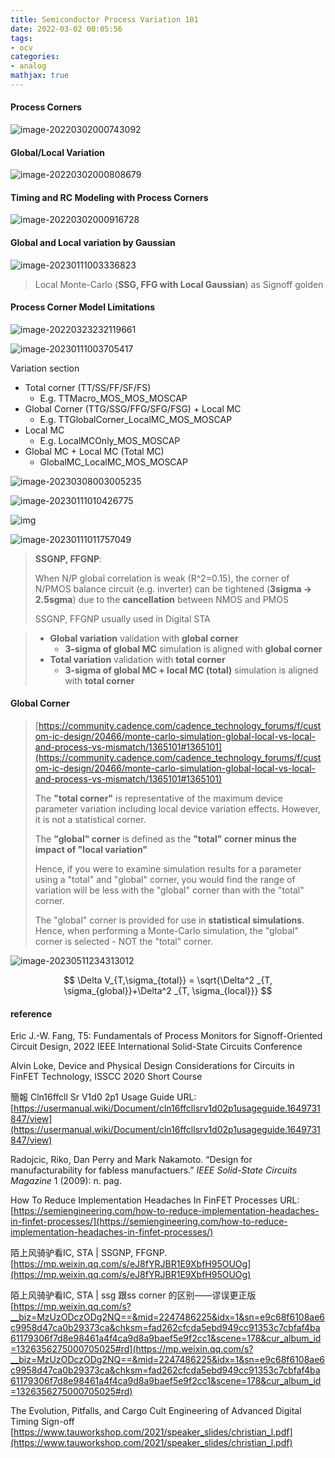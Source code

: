 ```yaml
---
title: Semiconductor Process Variation 101
date: 2022-03-02 00:05:56
tags:
- ocv
categories:
- analog
mathjax: true
---
```


#### Process Corners

![image-20220302000743092](Process-Corners-101/image-20220302000743092.png)



#### Global/Local Variation

![image-20220302000808679](Process-Corners-101/image-20220302000808679.png)



#### Timing and RC Modeling with Process Corners

![image-20220302000916728](Process-Corners-101/image-20220302000916728.png)



#### Global and Local variation by Gaussian

![image-20230111003336823](Process-Corners-101/image-20230111003336823.png)

> Local Monte-Carlo (**SSG, FFG with Local Gaussian**) as Signoff golden



#### Process Corner Model Limitations

![image-20220323232119661](Process-Corners-101/image-20220323232119661.png)



![image-20230111003705417](Process-Corners-101/image-20230111003705417.png)



Variation section

- Total corner (TT/SS/FF/SF/FS)
  - E.g. TTMacro_MOS_MOS_MOSCAP
- Global Corner (TTG/SSG/FFG/SFG/FSG) + Local MC
  - E.g. TTGlobalCorner_LocalMC_MOS_MOSCAP
- Local MC
  - E.g. LocalMCOnly_MOS_MOSCAP
- Global MC + Local MC (Total MC)
  - GlobalMC_LocalMC_MOS_MOSCAP

![image-20230308003005235](Process-Corners-101/image-20230308003005235.png)

![image-20230111010426775](Process-Corners-101/image-20230111010426775.png)

![img](Process-Corners-101/Screen-Shot-2014-09-11-at-8.47.06-AM.png)





![image-20230111011757049](Process-Corners-101/image-20230111011757049.png)

> **SSGNP, FFGNP**:
>
> When N/P global correlation is weak (R^2=0.15), the corner of N/PMOS balance circuit (e.g. inverter) can be tightened (**3sigma -> 2.5sgma**) due to the **cancellation** between NMOS and PMOS
>
> SSGNP, FFGNP usually used in Digital STA



> - **Global variation** validation with **global corner**
>   - **3-sigma of global MC** simulation is aligned with **global corner**
> - **Total variation** validation with **total corner**
>   - **3-sigma of global MC + local MC (total)** simulation is aligned with **total corner**



#### Global Corner

> [https://community.cadence.com/cadence_technology_forums/f/custom-ic-design/20466/monte-carlo-simulation-global-local-vs-local-and-process-vs-mismatch/1365101#1365101](https://community.cadence.com/cadence_technology_forums/f/custom-ic-design/20466/monte-carlo-simulation-global-local-vs-local-and-process-vs-mismatch/1365101#1365101)
>
> The **"total corner"** is representative of the maximum device parameter variation including local device variation effects. However, it is not a statistical corner. 
>
> The **"global" corner** is defined as the **"total" corner minus the impact of "local variation"** 
>
> Hence, if you were to examine simulation results for a parameter using a "total" and "global" corner, you would find the range of variation will be less with the "global" corner than with the "total" corner.
>
> The "global" corner is provided for use in **statistical simulations**. Hence, when performing a Monte-Carlo simulation, the "global" corner is selected - NOT the "total" corner.



![image-20230511234313012](Process-Corners-101/image-20230511234313012.png)




$$
\Delta V_{T,\sigma_{total}} = \sqrt{\Delta^2 _{T, \sigma_{global}}+\Delta^2 _{T, \sigma_{local}}}
$$


#### reference

Eric J.-W. Fang, T5: Fundamentals of Process Monitors for Signoff-Oriented Circuit Design, 2022 IEEE International Solid-State Circuits Conference

Alvin Loke, Device and Physical Design Considerations for Circuits in FinFET Technology, ISSCC 2020 Short Course

簡報 Cln16ffcll Sr V1d0 2p1 Usage Guide URL: [https://usermanual.wiki/Document/cln16ffcllsrv1d02p1usageguide.1649731847/view](https://usermanual.wiki/Document/cln16ffcllsrv1d02p1usageguide.1649731847/view)

Radojcic, Riko, Dan Perry and Mark Nakamoto. “Design for manufacturability for fabless manufactuers.” *IEEE Solid-State Circuits Magazine* 1 (2009): n. pag.

How To Reduce Implementation Headaches In FinFET Processes URL: [https://semiengineering.com/how-to-reduce-implementation-headaches-in-finfet-processes/](https://semiengineering.com/how-to-reduce-implementation-headaches-in-finfet-processes/)

陌上风骑驴看IC, STA | SSGNP, FFGNP. [https://mp.weixin.qq.com/s/eJ8fYRJBR1E9XbfH95OUOg](https://mp.weixin.qq.com/s/eJ8fYRJBR1E9XbfH95OUOg)

陌上风骑驴看IC, STA | ssg 跟ss corner 的区别——谬误更正版 [https://mp.weixin.qq.com/s?__biz=MzUzODczODg2NQ==&mid=2247486225&idx=1&sn=e9c68f6108ae6c9958d47ca0b29373ca&chksm=fad262cfcda5ebd949cc91353c7cbfaf4ba61179306f7d8e98461a4f4ca9d8a9baef5e9f2cc1&scene=178&cur_album_id=1326356275000705025#rd](https://mp.weixin.qq.com/s?__biz=MzUzODczODg2NQ==&mid=2247486225&idx=1&sn=e9c68f6108ae6c9958d47ca0b29373ca&chksm=fad262cfcda5ebd949cc91353c7cbfaf4ba61179306f7d8e98461a4f4ca9d8a9baef5e9f2cc1&scene=178&cur_album_id=1326356275000705025#rd)

The Evolution, Pitfalls, and Cargo Cult Engineering of Advanced Digital Timing Sign-off [https://www.tauworkshop.com/2021/speaker_slides/christian_l.pdf](https://www.tauworkshop.com/2021/speaker_slides/christian_l.pdf)
